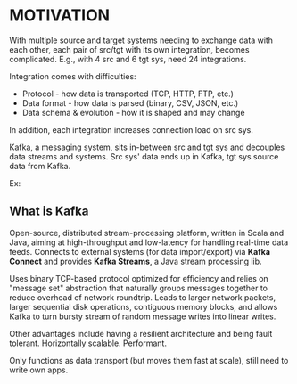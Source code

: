 # MOTIVATION

With multiple source and target systems needing to exchange data with each other, each pair of src/tgt with its own integration, becomes complicated. E.g., with 4 src and 6 tgt sys, need 24 integrations.

Integration comes with difficulties:
* Protocol - how data is transported (TCP, HTTP, FTP, etc.)
* Data format - how data is parsed (binary, CSV, JSON, etc.)
* Data schema & evolution - how it is shaped and may change

In addition, each integration increases connection load on src sys.

Kafka, a messaging system, sits in-between src and tgt sys and decouples data streams and systems. Src sys' data ends up in Kafka, tgt sys source data from Kafka.

Ex:

## What is Kafka

Open-source, distributed stream-processing platform, written in Scala and Java, aiming at high-throughput and low-latency for handling real-time data feeds. Connects to external systems (for data import/export) via **Kafka Connect** and provides **Kafka Streams**, a Java stream processing lib.

Uses binary TCP-based protocol optimized for efficiency and relies on "message set" abstraction that naturally groups messages together to reduce overhead of network roundtrip. Leads to larger network packets, larger sequential disk operations, contiguous memory blocks, and allows Kafka to turn bursty stream of random message writes into linear writes.

Other advantages include having a resilient architecture and being fault tolerant. Horizontally scalable. Performant.

Only functions as data transport (but moves them fast at scale), still need to write own apps.
